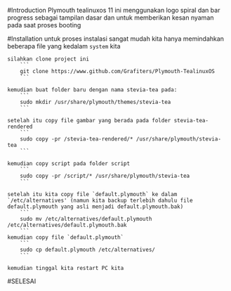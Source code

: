 #Introduction
    Plymouth tealinuxos 11 ini menggunakan logo spiral dan bar progress sebagai tampilan dasar
    dan untuk memberikan kesan nyaman pada saat proses booting

#Installation
    untuk proses instalasi sangat mudah kita hanya memindahkan beberapa file yang kedalam `system` kita

    silahkan clone project ini
        ```
        git clone https://www.github.com/Grafiters/Plymouth-TealinuxOS
        ```

    kemudian buat folder baru dengan nama stevia-tea pada:
        ```
        sudo mkdir /usr/share/plymouth/themes/stevia-tea
        ```
    
    setelah itu copy file gambar yang berada pada folder stevia-tea-rendered
        ```
        sudo copy -pr /stevia-tea-rendered/* /usr/share/plymouth/stevia-tea
        ```
    
    kemudian copy script pada folder script
        ```
        sudo copy -pr /script/* /usr/share/plymouth/stevia-tea
        ```
    
    setelah itu kita copy file `default.plymouth` ke dalam `/etc/alternatives' (namun kita backup terlebih dahulu file default.plymouth yang asli menjadi default.plymouth.bak)
        ```
        sudo mv /etc/alternatives/default.plymouth /etc/alternatives/default.plymouth.bak
        ```
    kemudian copy file `default.plymouth`
        ```
        sudo cp default.plymouth /etc/alternatives/
        ```
    
    kemudian tinggal kita restart PC kita

#SELESAI